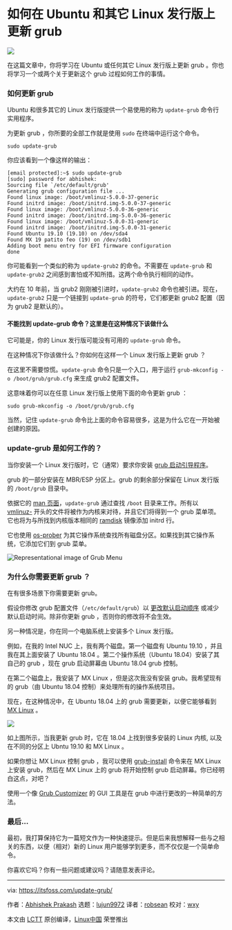 [#]: collector: (lujun9972)
[#]: translator: (robsean)
[#]: reviewer: (wxy)
[#]: publisher: ( )
[#]: url: ( )
[#]: subject: (How to Update Grub on Ubuntu and Other Linux Distributions)
[#]: via: (https://itsfoss.com/update-grub/)
[#]: author: (Abhishek Prakash https://itsfoss.com/author/abhishek/)

如何在 Ubuntu 和其它 Linux 发行版上更新 grub
======

![](https://img.linux.net.cn/data/attachment/album/201912/29/110155d51bhogs5ezp5p71.png)

在这篇文章中，你将学习在 Ubuntu 或任何其它 Linux 发行版上更新 grub 。你也将学习一个或两个关于更新这个 grub 过程如何工作的事情。

### 如何更新 grub

Ubuntu 和很多其它的 Linux 发行版提供一个易使用的称为 `update-grub` 命令行实用程序。

为更新 grub ，你所要的全部工作就是使用 `sudo` 在终端中运行这个命令。

```
sudo update-grub
```

你应该看到一个像这样的输出：

```
[email protected]:~$ sudo update-grub
[sudo] password for abhishek:
Sourcing file `/etc/default/grub'
Generating grub configuration file ...
Found linux image: /boot/vmlinuz-5.0.0-37-generic
Found initrd image: /boot/initrd.img-5.0.0-37-generic
Found linux image: /boot/vmlinuz-5.0.0-36-generic
Found initrd image: /boot/initrd.img-5.0.0-36-generic
Found linux image: /boot/vmlinuz-5.0.0-31-generic
Found initrd image: /boot/initrd.img-5.0.0-31-generic
Found Ubuntu 19.10 (19.10) on /dev/sda4
Found MX 19 patito feo (19) on /dev/sdb1
Adding boot menu entry for EFI firmware configuration
done
```

你可能看到一个类似的称为 `update-grub2` 的命令。不需要在 `update-grub` 和 `update-grub2` 之间感到害怕或不知所措。这两个命令执行相同的动作。

大约在 10 年前，当 grub2 刚刚被引进时，`update-grub2` 命令也被引进。现在，`update-grub2` 只是一个链接到 `update-grub` 的符号，它们都更新 grub2 配置（因为 grub2 是默认的）。

#### 不能找到 update-grub 命令？这里是在这种情况下该做什么

它可能是，你的 Linux 发行版可能没有可用的 `update-grub` 命令。

在这种情况下你该做什么？你如何在这样一个 Linux 发行版上更新 grub ？

在这里不需要惊慌。`update-grub` 命令只是一个入口，用于运行 `grub-mkconfig -o /boot/grub/grub.cfg` 来生成 grub2 配置文件。

这意味着你可以在任意 Linux 发行版上使用下面的命令更新 grub ：

```
sudo grub-mkconfig -o /boot/grub/grub.cfg
```

当然，记住 `update-grub` 命令比上面的命令容易很多，这是为什么它在一开始被创建的原因。

### update-grub 是如何工作的？

当你安装一个 Linux 发行版时，它（通常）要求你安装 [grub 启动引导程序][1]。

grub 的一部分安装在 MBR/ESP 分区上。grub 的剩余部分保留在 Linux 发行版的 `/boot/grub` 目录中。

依据它的 [man 页面][2]，`update-grub` 通过查找 `/boot` 目录来工作。所有以 [vmlinuz-][3] 开头的文件将被作为内核来对待，并且它们将得到一个 grub 菜单项。它也将为与所找到内核版本相同的 [ramdisk][4] 镜像添加 initrd 行。

它也使用 [os-prober][5] 为其它操作系统查找所有磁盘分区。如果找到其它操作系统，它添加它们到 grub 菜单。

![Representational image of Grub Menu][6]

### 为什么你需要更新 grub ？

在有很多场景下你需要更新 grub。

假设你修改 grub 配置文件（`/etc/default/grub`）以 [更改默认启动顺序][7] 或减少默认启动时间。除非你更新 grub ，否则你的修改将不会生效。

另一种情况是，你在同一个电脑系统上安装多个 Linux 发行版。

例如，在我的 Intel NUC 上，我有两个磁盘。第一个磁盘有 Ubuntu 19.10 ，并且我在其上面安装了 Ubuntu 18.04 。第二个操作系统（Ubuntu 18.04）安装了其自己的 grub ，现在 grub 启动屏幕由 Ubuntu 18.04 grub 控制。

在第二个磁盘上，我安装了 MX Linux ，但是这次我没有安装 grub。我希望现有的 grub（由 Ubuntu 18.04 控制）来处理所有的操作系统项目。

现在，在这种情况中，在 Ubuntu 18.04 上的 grub 需要更新，以便它能够看到 [MX Linux][8] 。

![][9]

如上图所示，当我更新 grub 时，它在 18.04 上找到很多安装的 Linux 内核, 以及在不同的分区上 Ubntu 19.10 和 MX Linux 。

如果你想让 MX Linux 控制 grub ，我可以使用 [grub-install][10] 命令来在 MX Linux 上安装 grub，然后在 MX Linux 上的 grub 将开始控制 grub 启动屏幕。你已经明白这点，对吧？

使用一个像 [Grub Customizer][11] 的 GUI 工具是在 grub 中进行更改的一种简单的方法。

### 最后…

最初，我打算保持它为一篇短文作为一种快速提示。但是后来我想解释一些与之相关的东西，以便（相对）新的 Linux 用户能够学到更多，而不仅仅是一个简单命令。

你喜欢它吗？你有一些问题或建议吗？请随意发表评论。

--------------------------------------------------------------------------------

via: https://itsfoss.com/update-grub/

作者：[Abhishek Prakash][a]
选题：[lujun9972][b]
译者：[robsean](https://github.com/robsean)
校对：[wxy](https://github.com/wxy)

本文由 [LCTT](https://github.com/LCTT/TranslateProject) 原创编译，[Linux中国](https://linux.cn/) 荣誉推出

[a]: https://itsfoss.com/author/abhishek/
[b]: https://github.com/lujun9972
[1]: https://en.wikipedia.org/wiki/GNU_GRUB
[2]: https://manpages.debian.org/testing/grub-legacy/update-grub.8.en.html
[3]: https://www.ibm.com/developerworks/community/blogs/mhhaque/entry/anatomy_of_the_initrd_and_vmlinuz?lang=en
[4]: https://en.wikipedia.org/wiki/Initial_ramdisk
[5]: https://packages.debian.org/sid/utils/os-prober
[6]: https://i1.wp.com/itsfoss.com/wp-content/uploads/2019/12/grub_screen.png?ssl=1
[7]: https://itsfoss.com/grub-customizer-ubuntu/
[8]: https://mxlinux.org/
[9]: https://i1.wp.com/itsfoss.com/wp-content/uploads/2019/12/update_grub.png?ssl=1
[10]: https://www.gnu.org/software/grub/manual/grub/html_node/Installing-GRUB-using-grub_002dinstall.html
[11]: https://itsfoss.com/customize-grub-linux/
